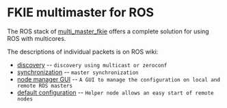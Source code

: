 FKIE multimaster for ROS
========================

The ROS stack of [multi_master_fkie](http://www.ros.org/wiki/multi_master_fkie) offers a complete solution for using ROS with multicores.

The descriptions of individual packets is on ROS wiki:
* [discovery](http://www.ros.org/wiki/master_discovery_fkie) -- `discovery using multicast or zeroconf`
* [synchronization](http://www.ros.org/wiki/master_sync_fkie) -- `master synchronization`
* [node manager GUI](http://www.ros.org/wiki/node_manager_fkie) -- `A GUI to manage the configuration on local and remote ROS masters`
* [default configuration](http://www.ros.org/wiki/default_cfg_fkie) -- `Helper node allows an easy start of remote nodes`
